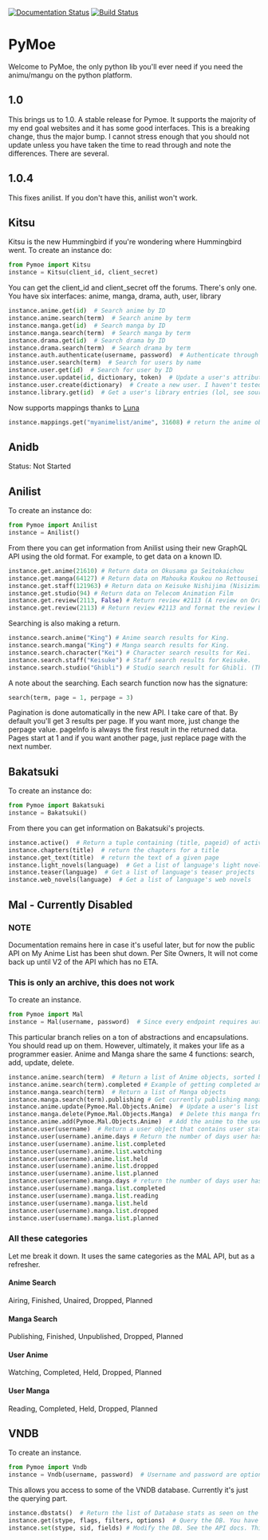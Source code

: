[![Documentation Status](https://readthedocs.org/projects/pymoe/badge/?version=latest)](http://pymoe.readthedocs.io/en/latest/?badge=latest)
[![Build Status](https://travis-ci.org/ccubed/PyMoe.svg?branch=master)](https://travis-ci.org/ccubed/PyMoe)
# PyMoe
Welcome to PyMoe, the only python lib you'll ever need if you need the animu/mangu on the python platform.
## 1.0
This brings us to 1.0. A stable release for Pymoe. It supports the majority of my end goal websites and it has some good interfaces. This is a breaking change, thus the major bump.
I cannot stress enough that you should not update unless you have taken the time to read through and note the differences. There are several.
## 1.0.4
This fixes anilist. If you don't have this, anilist won't work.

## Kitsu
Kitsu is the new Hummingbird if you're wondering where Hummingbird went.
To create an instance do:
```python
from Pymoe import Kitsu
instance = Kitsu(client_id, client_secret)
```
You can get the client_id and client_secret off the forums. There's only one.
You have six interfaces: anime, manga, drama, auth, user, library
```python
instance.anime.get(id)  # Search anime by ID
instance.anime.search(term)  # Search anime by term
instance.manga.get(id)  # Search manga by ID
instance.manga.search(term)  # Search manga by term
instance.drama.get(id)  # Search drama by ID
instance.drama.search(term)  # Search drama by term
instance.auth.authenticate(username, password)  # Authenticate through oauth
instance.user.search(term)  # Search for users by name
instance.user.get(id)  # Search for user by ID
instance.user.update(id, dictionary, token)  # Update a user's attributes
instance.user.create(dictionary)  # Create a new user. I haven't tested this. Let me know how it works.
instance.library.get(id)  # Get a user's library entries (lol, see source notes)
```
Now supports mappings thanks to [Luna](https://github.com/ileyd)
```python
instance.mappings.get("myanimelist/anime", 31608) # return the anime object for Teekyuu 4 specials
```

## Anidb
Status: Not Started

## Anilist
To create an instance do:
```python
from Pymoe import Anilist
instance = Anilist()
```
From there you can get information from Anilist using their new GraphQL API using the old format.
For example, to get data on a known ID.
```python
instance.get.anime(21610) # Return data on Okusama ga Seitokaichou
instance.get.manga(64127) # Return data on Mahouka Koukou no Rettousei
instance.get.staff(121963) # Return data on Keisuke Nishijima (Nisizima)
instance.get.studio(94) # Return data on Telecom Animation Film
instance.get.review(2113, False) # Return review #2113 (A review on Orange) and don't format the review body in HTML
instance.get.review(2113) # Return review #2113 and format the review body in HTML
```
Searching is also making a return.
```python
instance.search.anime("King") # Anime search results for King.
instance.search.manga("King") # Manga search results for King.
instance.search.character("Kei") # Character search results for Kei.
instance.search.staff("Keisuke") # Staff search results for Keisuke.
instance.search.studio("Ghibli") # Studio search result for Ghibli. (There's only one)
```
A note about the searching. Each search function now has the signature:
```python
search(term, page = 1, perpage = 3)
```
Pagination is done automatically in the new API. I take care of that. By default you'll get 3 results per page. 
If you want more, just change the perpage value. pageInfo is always the first result in the returned data.
Pages start at 1 and if you want another page, just replace page with the next number. 

## Bakatsuki
To create an instance do:
```python
from Pymoe import Bakatsuki
instance = Bakatsuki()
```
From there you can get information on Bakatsuki's projects.
```python
instance.active()  # Return a tuple containing (title, pageid) of active projects
instance.chapters(title)  # return the chapters for a title
instance.get_text(title)  # return the text of a given page
instance.light_novels(language)  # Get a list of language's light novels
instance.teaser(language)  # Get a list of language's teaser projects
instance.web_novels(language)  # Get a list of language's web novels
```

## Mal - Currently Disabled 
### NOTE
Documentation remains here in case it's useful later, but for now the public API on My Anime List has been shut down.
Per Site Owners, It will not come back up until V2 of the API which has no ETA.
### This is only an archive, this does not work
To create an instance.
```python
from Pymoe import Mal
instance = Mal(username, password)  # Since every endpoint requires authentication, username/password isn't optional
```
This particular branch relies on a ton of abstractions and encapsulations. You should read up on them. However, ultimately, it makes your life as a programmer easier. Anime and Manga share the same 4 functions: search, add, update, delete.
```python
instance.anime.search(term)  # Return a list of Anime objects, sorted by status
instance.anime.search(term).completed # Example of getting completed anime
instance.manga.search(term)  # Return a list of Manga objects
instance.manga.search(term).publishing # Get currently publishing manga
instance.anime.update(Pymoe.Mal.Objects.Anime)  # Update a user's list with the given anime data
instance.manga.delete(Pymoe.Mal.Objects.Manga)  # Delete this manga from the user's list
instance.anime.add(Pymoe.Mal.Objects.Anime)  # Add the anime to the user's list
instance.user(username)  # Return a user object that contains user stats and a full anime, manga list
instance.user(username).anime.days # Return the number of days user has spent on anime
instance.user(username).anime.list.completed
instance.user(username).anime.list.watching
instance.user(username).anime.list.held
instance.user(username).anime.list.dropped
instance.user(username).anime.list.planned
instance.user(username).manga.days # return the number of days user has spent on manga
instance.user(username).manga.list.completed
instance.user(username).manga.list.reading
instance.user(username).manga.list.held
instance.user(username).manga.list.dropped
instance.user(username).manga.list.planned
```
### All these categories
Let me break it down. It uses the same categories as the MAL API, but as a refresher.
#### Anime Search
Airing, Finished, Unaired, Dropped, Planned
#### Manga Search
Publishing, Finished, Unpublished, Dropped, Planned
#### User Anime
Watching, Completed, Held, Dropped, Planned
#### User Manga
Reading, Completed, Held, Dropped, Planned

## VNDB
To create an instance.
```python
from Pymoe import Vndb
instance = Vndb(username, password)  # Username and password are optional, but allow you to login as a user
```
This allows you access to some of the VNDB database. Currently it's just the querying part.
```python
instance.dbstats()  # Return the list of Database stats as seen on the homepage
instance.get(stype, flags, filters, options)  # Query the DB. You have to read the VNDB API Docs and my Docs for this. No way around it. Their API is complicated.
instance.set(stype, sid, fields) # Modify the DB. See the API docs. This is for VNLists, Wishlists and Votelists.
```

